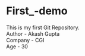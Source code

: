# First_-demo
This is my first Git Repository.
<br>
Author - Akash Gupta
<br>
Company - CGI
<br>
Age  - 30
